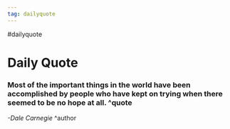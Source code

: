 ```yaml
---
tag: dailyquote
---
```


#dailyquote

# Daily Quote

### Most of the important things in the world have been accomplished by people who have kept on trying when there seemed to be no hope at all. ^quote
*-Dale Carnegie* ^author
